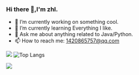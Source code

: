 ### Hi there 👋,I'm zhl.

- 🔭 I’m currently working on something cool.
- 🌱 I’m currently learning Everything I like.
- 💬 Ask me about anything related to Java/Python.
- 📫 How to reach me: 1420865757@qq.com </br>

![](https://github-readme-stats.vercel.app/api?username=zhonghanlu&show_icons=true&theme=transparent)
![Top Langs](https://github-readme-stats.vercel.app/api/top-langs/?username=zhonghanlu&layout=compact&theme=tokyonight)

![](https://github-readme-activity-graph.cyclic.app/graph?username=zhonghanlu&theme=dracula)


